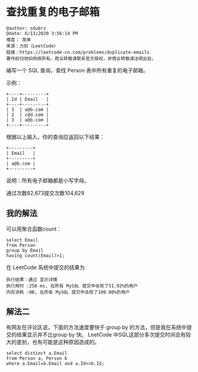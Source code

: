 # 查找重复的电子邮箱

```
@author: sdubrz
@date: 6/13/2020 3:56:14 PM 
难度： 简单
来源：力扣（LeetCode）
链接：https://leetcode-cn.com/problems/duplicate-emails
著作权归领扣网络所有。商业转载请联系官方授权，非商业转载请注明出处。
```

编写一个 SQL 查询，查找 Person 表中所有重复的电子邮箱。

示例：
```
+----+---------+
| Id | Email   |
+----+---------+
| 1  | a@b.com |
| 2  | c@d.com |
| 3  | a@b.com |
+----+---------+
```

根据以上输入，你的查询应返回以下结果：
```
+---------+
| Email   |
+---------+
| a@b.com |
+---------+
```
说明：所有电子邮箱都是小写字母。

通过次数82,673提交次数104,629

## 我的解法

可以用聚合函数count：

```
select Email
from Person
group by Email
having count(Email)>1;
```

在 LeetCode 系统中提交的结果为

```
执行结果：通过 显示详情
执行用时 :250 ms, 在所有 MySQL 提交中击败了51.92%的用户
内存消耗 :0B, 在所有 MySQL 提交中击败了100.00%的用户
```

## 解法二

有网友在评论区说，下面的方法速度要快于 group by 的方法，但是我在系统中提交的结果显示并不比group by 快。 LeetCode 中SQL这部分多次提交时间会有较大的差别，也有可能是这种原因造成的。

```
select distinct a.Email
from Person a, Person b
where a.Email=b.Email and a.Id<>b.Id;
```